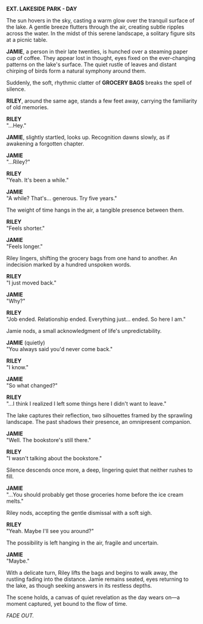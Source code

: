 **EXT. LAKESIDE PARK - DAY**

The sun hovers in the sky, casting a warm glow over the tranquil surface of the lake. A gentle breeze flutters through the air, creating subtle ripples across the water. In the midst of this serene landscape, a solitary figure sits at a picnic table. 

**JAMIE**, a person in their late twenties, is hunched over a steaming paper cup of coffee. They appear lost in thought, eyes fixed on the ever-changing patterns on the lake's surface. The quiet rustle of leaves and distant chirping of birds form a natural symphony around them.

Suddenly, the soft, rhythmic clatter of **GROCERY BAGS** breaks the spell of silence. 

**RILEY**, around the same age, stands a few feet away, carrying the familiarity of old memories.

**RILEY**  
"…Hey."

**JAMIE**, slightly startled, looks up. Recognition dawns slowly, as if awakening a forgotten chapter.

**JAMIE**  
"…Riley?"

**RILEY**  
"Yeah. It's been a while."

**JAMIE**  
"A while? That's… generous. Try five years."

The weight of time hangs in the air, a tangible presence between them.

**RILEY**  
"Feels shorter."

**JAMIE**  
"Feels longer."

Riley lingers, shifting the grocery bags from one hand to another. An indecision marked by a hundred unspoken words.

**RILEY**  
"I just moved back."

**JAMIE**  
"Why?"

**RILEY**  
"Job ended. Relationship ended. Everything just… ended. So here I am."

Jamie nods, a small acknowledgment of life's unpredictability.

**JAMIE** (quietly)  
"You always said you'd never come back."

**RILEY**  
"I know."

**JAMIE**  
"So what changed?"

**RILEY**  
"…I think I realized I left some things here I didn't want to leave."

The lake captures their reflection, two silhouettes framed by the sprawling landscape. The past shadows their presence, an omnipresent companion.

**JAMIE**  
"Well. The bookstore's still there."

**RILEY**  
"I wasn't talking about the bookstore."

Silence descends once more, a deep, lingering quiet that neither rushes to fill.

**JAMIE**  
"…You should probably get those groceries home before the ice cream melts."

Riley nods, accepting the gentle dismissal with a soft sigh.

**RILEY**  
"Yeah. Maybe I'll see you around?"

The possibility is left hanging in the air, fragile and uncertain.

**JAMIE**  
"Maybe."

With a delicate turn, Riley lifts the bags and begins to walk away, the rustling fading into the distance. Jamie remains seated, eyes returning to the lake, as though seeking answers in its restless depths.

The scene holds, a canvas of quiet revelation as the day wears on—a moment captured, yet bound to the flow of time.

*FADE OUT.*